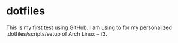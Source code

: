 # dotfiles
This is my first test using GitHub. I am using to for my personalized .dotfiles/scripts/setup of Arch Linux + i3.

